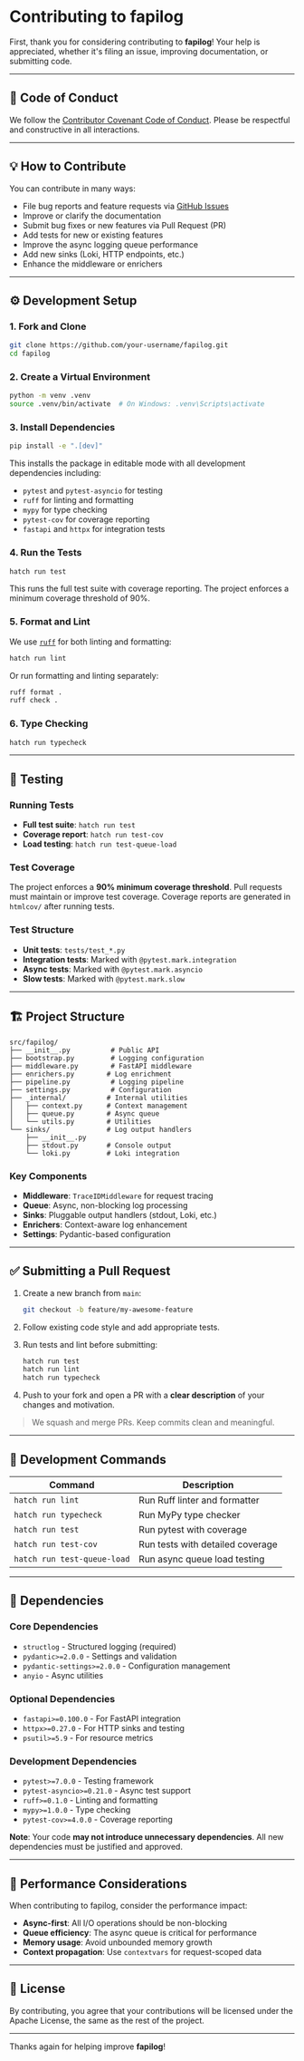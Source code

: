 # Contributing to fapilog

First, thank you for considering contributing to **fapilog**! Your help is appreciated, whether it's filing an issue, improving documentation, or submitting code.

---

## 📜 Code of Conduct

We follow the [Contributor Covenant Code of Conduct](https://www.contributor-covenant.org/version/2/1/code_of_conduct/). Please be respectful and constructive in all interactions.

---

## 💡 How to Contribute

You can contribute in many ways:

- File bug reports and feature requests via [GitHub Issues](https://github.com/fapilog/fapilog/issues)
- Improve or clarify the documentation
- Submit bug fixes or new features via Pull Request (PR)
- Add tests for new or existing features
- Improve the async logging queue performance
- Add new sinks (Loki, HTTP endpoints, etc.)
- Enhance the middleware or enrichers

---

## ⚙️ Development Setup

### 1. Fork and Clone

```bash
git clone https://github.com/your-username/fapilog.git
cd fapilog
```

### 2. Create a Virtual Environment

```bash
python -m venv .venv
source .venv/bin/activate  # On Windows: .venv\Scripts\activate
```

### 3. Install Dependencies

```bash
pip install -e ".[dev]"
```

This installs the package in editable mode with all development dependencies including:

- `pytest` and `pytest-asyncio` for testing
- `ruff` for linting and formatting
- `mypy` for type checking
- `pytest-cov` for coverage reporting
- `fastapi` and `httpx` for integration tests

### 4. Run the Tests

```bash
hatch run test
```

This runs the full test suite with coverage reporting. The project enforces a minimum coverage threshold of 90%.

### 5. Format and Lint

We use [`ruff`](https://docs.astral.sh/ruff/) for both linting and formatting:

```bash
hatch run lint
```

Or run formatting and linting separately:

```bash
ruff format .
ruff check .
```

### 6. Type Checking

```bash
hatch run typecheck
```

---

## 🧪 Testing

### Running Tests

- **Full test suite**: `hatch run test`
- **Coverage report**: `hatch run test-cov`
- **Load testing**: `hatch run test-queue-load`

### Test Coverage

The project enforces a **90% minimum coverage threshold**. Pull requests must maintain or improve test coverage. Coverage reports are generated in `htmlcov/` after running tests.

### Test Structure

- **Unit tests**: `tests/test_*.py`
- **Integration tests**: Marked with `@pytest.mark.integration`
- **Async tests**: Marked with `@pytest.mark.asyncio`
- **Slow tests**: Marked with `@pytest.mark.slow`

---

## 🏗️ Project Structure

```
src/fapilog/
├── __init__.py          # Public API
├── bootstrap.py         # Logging configuration
├── middleware.py        # FastAPI middleware
├── enrichers.py        # Log enrichment
├── pipeline.py          # Logging pipeline
├── settings.py          # Configuration
├── _internal/          # Internal utilities
│   ├── context.py      # Context management
│   ├── queue.py        # Async queue
│   └── utils.py        # Utilities
└── sinks/              # Log output handlers
    ├── __init__.py
    ├── stdout.py       # Console output
    └── loki.py         # Loki integration
```

### Key Components

- **Middleware**: `TraceIDMiddleware` for request tracing
- **Queue**: Async, non-blocking log processing
- **Sinks**: Pluggable output handlers (stdout, Loki, etc.)
- **Enrichers**: Context-aware log enhancement
- **Settings**: Pydantic-based configuration

---

## ✅ Submitting a Pull Request

1. Create a new branch from `main`:

   ```bash
   git checkout -b feature/my-awesome-feature
   ```

2. Follow existing code style and add appropriate tests.

3. Run tests and lint before submitting:

   ```bash
   hatch run test
   hatch run lint
   hatch run typecheck
   ```

4. Push to your fork and open a PR with a **clear description** of your changes and motivation.

> We squash and merge PRs. Keep commits clean and meaningful.

---

## 🔧 Development Commands

| Command                     | Description                      |
| --------------------------- | -------------------------------- |
| `hatch run lint`            | Run Ruff linter and formatter    |
| `hatch run typecheck`       | Run MyPy type checker            |
| `hatch run test`            | Run pytest with coverage         |
| `hatch run test-cov`        | Run tests with detailed coverage |
| `hatch run test-queue-load` | Run async queue load testing     |

---

## 🧱 Dependencies

### Core Dependencies

- `structlog` - Structured logging (required)
- `pydantic>=2.0.0` - Settings and validation
- `pydantic-settings>=2.0.0` - Configuration management
- `anyio` - Async utilities

### Optional Dependencies

- `fastapi>=0.100.0` - For FastAPI integration
- `httpx>=0.27.0` - For HTTP sinks and testing
- `psutil>=5.9` - For resource metrics

### Development Dependencies

- `pytest>=7.0.0` - Testing framework
- `pytest-asyncio>=0.21.0` - Async test support
- `ruff>=0.1.0` - Linting and formatting
- `mypy>=1.0.0` - Type checking
- `pytest-cov>=4.0.0` - Coverage reporting

**Note**: Your code **may not introduce unnecessary dependencies**. All new dependencies must be justified and approved.

---

## 🚀 Performance Considerations

When contributing to fapilog, consider the performance impact:

- **Async-first**: All I/O operations should be non-blocking
- **Queue efficiency**: The async queue is critical for performance
- **Memory usage**: Avoid unbounded memory growth
- **Context propagation**: Use `contextvars` for request-scoped data

---

## 📝 License

By contributing, you agree that your contributions will be licensed under the Apache License, the same as the rest of the project.

---

Thanks again for helping improve **fapilog**!
